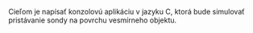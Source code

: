 Cieľom je napísať konzolovú aplikáciu v jazyku C, ktorá bude simulovať pristávanie sondy na povrchu vesmírneho objektu.
